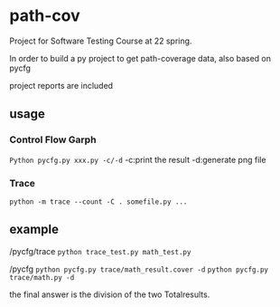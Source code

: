 # path-cov

Project for Software Testing Course at 22 spring.

In order to build a py project to get path-coverage data, also based on pycfg

project reports are included

## usage

### Control Flow Garph

`Python pycfg.py xxx.py -c/-d`
-c:print the result
-d:generate png file

### Trace

`python -m trace --count -C . somefile.py ...`

## example

/pycfg/trace
`python trace_test.py math_test.py`

/pycfg
`python pycfg.py trace/math_result.cover -d`
`python pycfg.py trace/math.py -d`

the final answer is the division of the two Totalresults.

